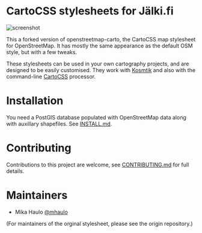 # CartoCSS stylesheets for Jälki.fi 



![screenshot](https://raw.github.com/gravitystorm/openstreetmap-carto/master/preview.png)

This a forked version of openstreetmap-carto, the CartoCSS map stylesheet for OpenStreetMap. It has mostly the same appearance as the default OSM style, but with a few tweaks.

These stylesheets can be used in your own cartography projects, and are designed
to be easily customised. They work with [Kosmtik](https://github.com/kosmtik/kosmtik)
 and also with the command-line [CartoCSS](https://github.com/mapbox/carto) processor.


# Installation

You need a PostGIS database populated with OpenStreetMap data along with auxillary shapefiles.
See [INSTALL.md](INSTALL.md).

# Contributing

Contributions to this project are welcome, see [CONTRIBUTING.md](CONTRIBUTING.md)
for full details.


# Maintainers

* Mika Haulo [@mhaulo](https://github.com/mhaulo/)

(For maintainers of the orginal stylesheet, please see the origin repository.)

